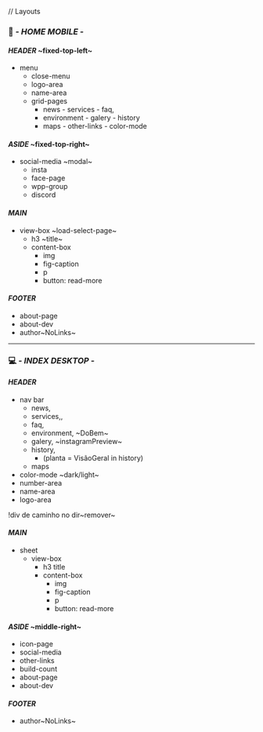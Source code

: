 // Layouts
### :iphone: *- HOME MOBILE -*
#### *HEADER* ~fixed-top-left~
* menu 
  * close-menu
  * logo-area
  * name-area
  * grid-pages
    * news - services - faq,
    * environment - galery - history
    * maps - other-links - color-mode

#### *ASIDE* ~fixed-top-right~
* social-media ~modal~
  * insta
  * face-page
  * wpp-group
  * discord

#### *MAIN*
* view-box ~load-select-page~
  * h3 ~title~
  * content-box 
    * img
    * fig-caption
    * p
    * button: read-more

#### *FOOTER*
* about-page
* about-dev
* author~NoLinks~

---
### :computer: *- INDEX DESKTOP -*
#### *HEADER*
* nav bar
  * news,
  * services,,
  * faq,
  * environment, ~DoBem~
  * galery, ~instagramPreview~
  * history, 
    * (planta = VisãoGeral in history)
  * maps
* color-mode ~dark/light~
* number-area
* name-area
* logo-area


!div de caminho no dir~remover~
#### *MAIN*
* sheet
  * view-box
    * h3 title
    * content-box 
      * img
      * fig-caption
      * p
      * button: read-more

    
#### *ASIDE* ~middle-right~
* icon-page
* social-media
* other-links
* build-count
* about-page
* about-dev

#### *FOOTER*
* author~NoLinks~